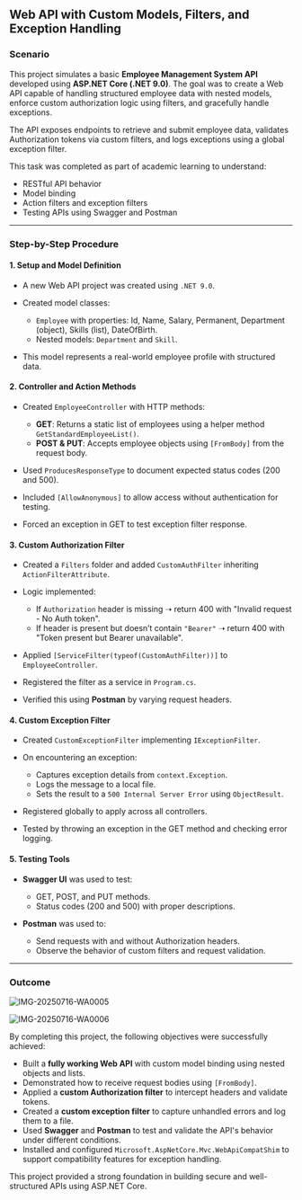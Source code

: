 
##  Web API with Custom Models, Filters, and Exception Handling

###  Scenario

This project simulates a basic **Employee Management System API** developed using **ASP.NET Core (.NET 9.0)**. The goal was to create a Web API capable of handling structured employee data with nested models, enforce custom authorization logic using filters, and gracefully handle exceptions.

The API exposes endpoints to retrieve and submit employee data, validates Authorization tokens via custom filters, and logs exceptions using a global exception filter.

This task was completed as part of academic learning to understand:

* RESTful API behavior
* Model binding
* Action filters and exception filters
* Testing APIs using Swagger and Postman

---

###  Step-by-Step Procedure

####  1. Setup and Model Definition

* A new Web API project was created using `.NET 9.0`.
* Created model classes:

  * `Employee` with properties: Id, Name, Salary, Permanent, Department (object), Skills (list), DateOfBirth.
  * Nested models: `Department` and `Skill`.
* This model represents a real-world employee profile with structured data.

####  2. Controller and Action Methods

* Created `EmployeeController` with HTTP methods:

  * **GET**: Returns a static list of employees using a helper method `GetStandardEmployeeList()`.
  * **POST & PUT**: Accepts employee objects using `[FromBody]` from the request body.
* Used `ProducesResponseType` to document expected status codes (200 and 500).
* Included `[AllowAnonymous]` to allow access without authentication for testing.
* Forced an exception in GET to test exception filter response.

####  3. Custom Authorization Filter

* Created a `Filters` folder and added `CustomAuthFilter` inheriting `ActionFilterAttribute`.
* Logic implemented:

  * If `Authorization` header is missing ➝ return 400 with "Invalid request - No Auth token".
  * If header is present but doesn’t contain `"Bearer"` ➝ return 400 with "Token present but Bearer unavailable".
* Applied `[ServiceFilter(typeof(CustomAuthFilter))]` to `EmployeeController`.
* Registered the filter as a service in `Program.cs`.
* Verified this using **Postman** by varying request headers.

####  4. Custom Exception Filter

* Created `CustomExceptionFilter` implementing `IExceptionFilter`.
* On encountering an exception:

  * Captures exception details from `context.Exception`.
  * Logs the message to a local file.
  * Sets the result to a `500 Internal Server Error` using `ObjectResult`.
* Registered globally to apply across all controllers.
* Tested by throwing an exception in the GET method and checking error logging.

####  5. Testing Tools

* **Swagger UI** was used to test:

  * GET, POST, and PUT methods.
  * Status codes (200 and 500) with proper descriptions.
* **Postman** was used to:

  * Send requests with and without Authorization headers.
  * Observe the behavior of custom filters and request validation.

---

###  Outcome

![IMG-20250716-WA0005](https://github.com/user-attachments/assets/2b808a4a-01b3-41f7-b80c-26a3bf06c39c)


![IMG-20250716-WA0006](https://github.com/user-attachments/assets/695f236e-8df3-408d-b703-59b1b1b07b21)





By completing this project, the following objectives were successfully achieved:

*  Built a **fully working Web API** with custom model binding using nested objects and lists.
*  Demonstrated how to receive request bodies using `[FromBody]`.
*  Applied a **custom Authorization filter** to intercept headers and validate tokens.
*  Created a **custom exception filter** to capture unhandled errors and log them to a file.
*  Used **Swagger** and **Postman** to test and validate the API's behavior under different conditions.
*  Installed and configured `Microsoft.AspNetCore.Mvc.WebApiCompatShim` to support compatibility features for exception handling.

This project provided a strong foundation in building secure and well-structured APIs using ASP.NET Core.



